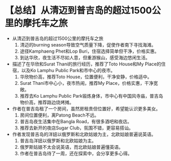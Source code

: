 # 【总结】从清迈到普吉岛的超过1500公里的摩托车之旅

-   从清迈到普吉岛的超过1500公里的摩托车之旅
    1.  清迈的burning season导致空气质量下降，促使作者南下寻找海滩。
    2.  途径Kamphaeng Phet和Lop Buri，住宿选择简单但干净，价格实惠。
    3.  到达华欣，夜生活不尽如人意，但重游猴山，感受海边悠闲生活。
-   描述了在华欣和Surat Thani的旅行经历，推荐了Toto House和My Place的住宿，以及Ko Lamphu Public Park和市中心的夜市。
    1.  华欣物价高，推荐Toto House，位置便利，干净安静，价格适中。
    2.  Surat Thani市中心小，夜市热闹，推荐My Place，价格实惠，干净宽敞。
    3.  推荐去Ko Lamphu Public Park锻炼身体，市中心有中国风寺庙，普吉岛物价高，推荐路边烧烤摊。
-   作者在普吉岛租了一个房间，虽然房租贵但位置好，希望能认识更多美女。
    1.  房间位置便利，离Patong Beach不远。
    2.  普吉岛夜生活集中在Bangla Road，有很多酒吧和夜店。
    3.  推荐去新开的夜店Sugar Club，氛围不错，更容易搭讪。
-   作者发现普吉岛的洋妞以俄罗斯和北欧姑娘为主，北欧姑娘普遍说英语。
    1.  普吉岛洋妞以俄罗斯和北欧姑娘为主。
    2.  俄罗斯姑娘不太会说英语，而北欧姑娘普遍懂英语。
    3.  作者在普吉岛待了一周，还在探索中，会分享更多心得。